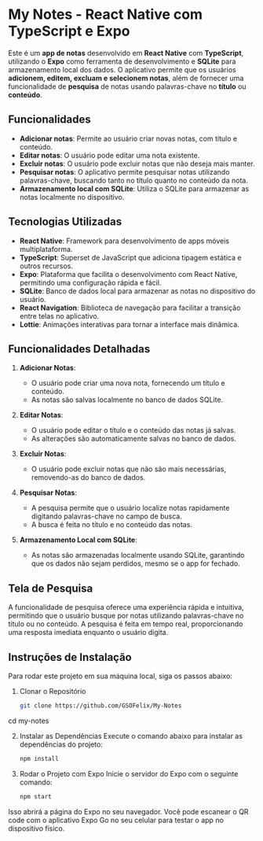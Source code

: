 # **My Notes - React Native com TypeScript e Expo**

Este é um **app de notas** desenvolvido em **React Native** com **TypeScript**, utilizando o **Expo** como ferramenta de desenvolvimento e **SQLite** para armazenamento local dos dados. O aplicativo permite que os usuários **adicionem, editem, excluam e selecionem notas**, além de fornecer uma funcionalidade de **pesquisa** de notas usando palavras-chave no **título** ou **conteúdo**.

## **Funcionalidades**

- **Adicionar notas**: Permite ao usuário criar novas notas, com título e conteúdo.
- **Editar notas**: O usuário pode editar uma nota existente.
- **Excluir notas**: O usuário pode excluir notas que não deseja mais manter.
- **Pesquisar notas**: O aplicativo permite pesquisar notas utilizando palavras-chave, buscando tanto no título quanto no conteúdo da nota.
- **Armazenamento local com SQLite**: Utiliza o SQLite para armazenar as notas localmente no dispositivo.

## **Tecnologias Utilizadas**

- **React Native**: Framework para desenvolvimento de apps móveis multiplataforma.
- **TypeScript**: Superset de JavaScript que adiciona tipagem estática e outros recursos.
- **Expo**: Plataforma que facilita o desenvolvimento com React Native, permitindo uma configuração rápida e fácil.
- **SQLite**: Banco de dados local para armazenar as notas no dispositivo do usuário.
- **React Navigation**: Biblioteca de navegação para facilitar a transição entre telas no aplicativo.
- **Lottie**: Animações interativas para tornar a interface mais dinâmica.

## **Funcionalidades Detalhadas**

1. **Adicionar Notas**: 
   - O usuário pode criar uma nova nota, fornecendo um título e conteúdo.
   - As notas são salvas localmente no banco de dados SQLite.
   
2. **Editar Notas**: 
   - O usuário pode editar o título e o conteúdo das notas já salvas.
   - As alterações são automaticamente salvas no banco de dados.

3. **Excluir Notas**: 
   - O usuário pode excluir notas que não são mais necessárias, removendo-as do banco de dados.

4. **Pesquisar Notas**: 
   - A pesquisa permite que o usuário localize notas rapidamente digitando palavras-chave no campo de busca.
   - A busca é feita no título e no conteúdo das notas.

5. **Armazenamento Local com SQLite**:
   - As notas são armazenadas localmente usando SQLite, garantindo que os dados não sejam perdidos, mesmo se o app for fechado.

## **Tela de Pesquisa**
A funcionalidade de pesquisa oferece uma experiência rápida e intuitiva, permitindo que o usuário busque por notas utilizando palavras-chave no título ou no conteúdo. A pesquisa é feita em tempo real, proporcionando uma resposta imediata enquanto o usuário digita.

## **Instruções de Instalação**
Para rodar este projeto em sua máquina local, siga os passos abaixo:

1. Clonar o Repositório
    ```sh
    git clone https://github.com/GSOFelix/My-Notes
    ```
cd my-notes

2. Instalar as Dependências
Execute o comando abaixo para instalar as dependências do projeto:
    ```sh
    npm install
    ```

3. Rodar o Projeto com Expo
Inicie o servidor do Expo com o seguinte comando:
    ```sh
    npm start
    ```
Isso abrirá a página do Expo no seu navegador. Você pode escanear o QR code com o aplicativo Expo Go no seu celular para testar o app no dispositivo físico.